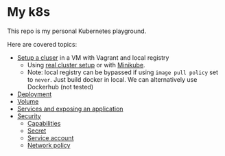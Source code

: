 # My k8s

This repo is my personal Kubernetes playground.

Here are covered topics:

- [Setup a cluser](./Setup) in a VM with Vagrant and local registry 
    - Using [real cluster setup](./Setup/ClusterSetup/README.md) or with [Minikube](./Setup/MinikubeSetup/README.md).
    - Note: local registry can be bypassed if using `image pull policy` set to `never`. Just build docker in local. We can alternatively use Dockerhub (not tested)
- [Deployment](./Deployment/basic.md)
- [Volume](./Volumes/fluentd-tutorial.md)
- [Services and exposing an application](./Services/service_deep_dive.md) 
- [Security](./Security/0-capabilities-bis-part1_test.sh)
    - [Capabilities](./Security/0-capabilities-bis-part1_test.sh)
    - [Secret](./Security/1-secret-creation-consumption.md)
    - [Service account](./Security/2-service-account.md)
    - [Network policy](./Security/3-1-network-policy-NoPolicy.md)